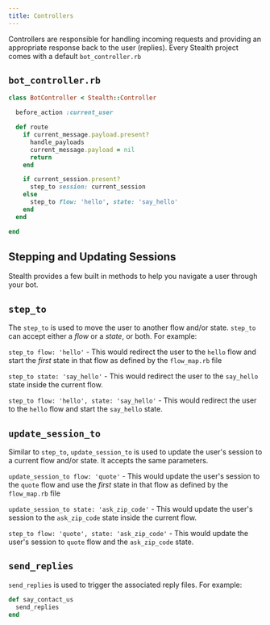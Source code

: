```yaml
---
title: Controllers
---
```


Controllers are responsible for handling incoming requests and providing an appropriate response back to the user (replies). Every Stealth project comes with a default `bot_controller.rb`

## `bot_controller.rb`

```ruby
class BotController < Stealth::Controller

  before_action :current_user

  def route
    if current_message.payload.present?
      handle_payloads
      current_message.payload = nil
      return
    end

    if current_session.present?
      step_to session: current_session
    else
      step_to flow: 'hello', state: 'say_hello'
    end
  end

end
```


## Stepping and Updating Sessions

Stealth provides a few built in methods to help you navigate a user through your bot.

## `step_to`

The `step_to` is used to move the user to another flow and/or state. `step_to` can accept either a *flow* or a *state*, or both. For example:

`step_to flow: 'hello'` - This would redirect the user to the `hello` flow and start the *first* state in that flow as defined by the `flow_map.rb` file

`step_to state: 'say_hello'` - This would redirect the user to the `say_hello` state inside the current flow.

`step_to flow: 'hello', state: 'say_hello'` - This would redirect the user to the `hello` flow and start the `say_hello` state.

## `update_session_to`

Similar to `step_to`, `update_session_to` is used to update the user's session to a current flow and/or state. It accepts the same parameters.

`update_session_to flow: 'quote'` - This would update the user's session to the `quote` flow and use the *first* state in that flow as defined by the `flow_map.rb` file

`update_session_to state: 'ask_zip_code'` - This would update the user's session to the `ask_zip_code` state inside the current flow.

`step_to flow: 'quote', state: 'ask_zip_code'` - This would update the user's session to `quote` flow and the `ask_zip_code` state.

## `send_replies`

`send_replies` is used to trigger the associated reply files. For example:

```ruby
def say_contact_us
  send_replies
end
```
